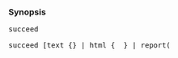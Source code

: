 ### Synopsis ###
<pre>
succeed <message><br>
succeed [text {<text>} | html { <html> } | report(<template>)] to <notification channel name></pre><pre>
succeed [text {<text>} | html { <html> } | report(<template>)] to channel:<channel name>,<br>
subject:<subject>,<br>
file: <file to attach><br>
</pre>

### Availability ###

0.9.8.6\_beta\_2 +

### Behavior ###

Causes the current branch of the pipeline (or the whole pipeline, if executed in the root branch) to terminate with a successful status, but without producing any outputs.

In the most simple form, a short message is provided as a string. The longer forms allow a notification or report to be generated as a result of the success.

The `succeed` command allows you to have a branch of your pipeline terminate without continuing or feeding outputs into any following stages. This is mostly useful in situations where you have many parallel stages running. In a normal case, Bpipe expects every parallel branch to produce an output, and will fail the entire pipeline if the expected outputs are not generated. Sometimes however, no outputs are legitimately produced and in that case you just want to stop processing in those branches that give no outputs while allowing others to continue without aborting the whole pipeline.

While using `succeed` as a stand alone construct is possible, the primary use case is to embed it inside the otherwise clause of a [check](Check.md) command, which ensures that Bpipe remembers the status and output of the check performed.

_Note_: see the [send](Send.md) command for more information and examples about the variants of this command that send notifications and reports.

### Examples ###

**Terminate Branch Successfully**
```
   succeed "Sample $branch.name has no variants"
```